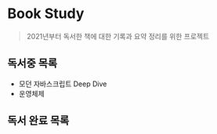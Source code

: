 # Book Study

> 2021년부터 독서한 책에 대한 기록과 요약 정리를 위한 프로젝트

## 독서중 목록

- 모던 자바스크립트 Deep Dive
- 운영체제

## 독서 완료 목록
